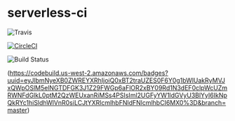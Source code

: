 # serverless-ci

![Travis](https://travis-ci.org/chamchisand/serverless-ci.svg?branch=travis)

[![CircleCI](https://circleci.com/gh/chamchisand/serverless-ci.svg?style=svg)](https://circleci.com/gh/chamchisand/serverless-ci)

![Build Status](https://codebuild.us-west-2.amazonaws.com/badges?uuid=eyJlbmNyeXB0ZWREYXRhIjoiK2lwQk5jSUtyTDExOXNGSThFS1ZYSTZNdnZmdDFIQWlBWmJVeW9DUjFSclpSMTBKVzJUK0ZNM0Y1L3VGRndGRjkwZTk4aXZuaVhkSTlYRCszNzVEeitBPSIsIml2UGFyYW1ldGVyU3BlYyI6InJqVHE2ZllVMFp3YVJCekQiLCJtYXRlcmlhbFNldFNlcmlhbCI6MX0%3D&branch=master)

(https://codebuild.us-west-2.amazonaws.com/badges?uuid=eyJlbmNyeXB0ZWREYXRhIjoiQ0xBT2traUZES0F6Y0g1bWlUakRyMVJxQWpOSlM5elNGTDFGK3J1Z29FWGp6aFlOR2xBY09Rd1N3dEF0clpWcUZmRWNFdGlkL0ptM2QzWEUxanRiMSs4PSIsIml2UGFyYW1ldGVyU3BlYyI6IkNpQkRYc1hiSldhWlVnR0siLCJtYXRlcmlhbFNldFNlcmlhbCI6MX0%3D&branch=master)
